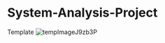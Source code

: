 # System-Analysis-Project
Template 
![tempImageJ9zb3P](https://github.com/Matayiatellis/System-Analysis-Project/assets/142854665/f98d37dd-6485-4c0e-a36c-979c6b86e416)
